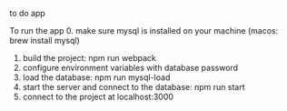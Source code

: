 to do app

To run the app
0. make sure mysql is installed on your machine (macos: brew install mysql)
1. build the project: npm run webpack
2. configure environment variables with database password
3. load the database: npm run mysql-load
4. start the server and connect to the database: npm run start
5. connect to the project at localhost:3000